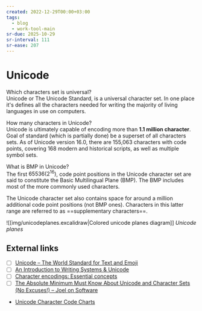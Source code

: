 ```yaml
---
created: 2022-12-29T00:00+03:00
tags:
  - blog
  - work-tool-main
sr-due: 2025-10-29
sr-interval: 111
sr-ease: 207
---
```


# Unicode

Which characters set is universal?
<br class="f">
Unicode or The Unicode Standard, is a universal character set. In one place it's defines all the characters needed for writing the majority of living languages in use on computers.

How many characters in Unicode?
<br class="f">
Unicode is ultimately capable of encoding more than **1.1 million character**. Goal of standard (which is partially done) be a superset of all characters sets. As of Unicode version 16.0, there are 155,063 characters with code points, covering 168 modern and historical scripts, as well as multiple symbol sets. <!--SR:!2025-08-03,4,207-->

What is BMP in Unicode?
<br class="f">
The first $65536 (2^{16})$, code point positions in the Unicode character set are said to constitute the Basic Multilingual Plane (BMP). The BMP includes most of the more commonly used characters.

The Unicode character set also contains space for around a million additional code point positions (not BMP ones). Characters in this latter range are referred to as ==supplementary characters==. <!--SR:!2025-09-12,2,186-->

![[img/unicodeplanes.excalidraw|Colored unicode planes diagram]]
_Unicode planes_

## External links

- [ ] [Unicode – The World Standard for Text and Emoji](https://home.unicode.org/)
- [ ] [An Introduction to Writing Systems & Unicode](https://r12a.github.io/scripts/tutorial/)
- [ ] [Character encodings: Essential concepts](https://www.w3.org/International/articles/definitions-characters/)
- [ ] [The Absolute Minimum Must Know About Unicode and Character Sets (No Excuses!) – Joel on Software](https://www.joelonsoftware.com/2003/10/08/the-absolute-minimum-every-software-developer-absolutely-positively-must-know-about-unicode-and-character-sets-no-excuses/)
- [Unicode Character Code Charts](https://www.unicode.org/charts/)
